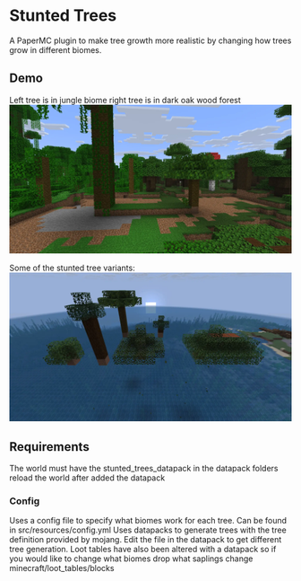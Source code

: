 # Stunted Trees

A PaperMC plugin to make tree growth more realistic by changing how trees grow in different biomes.

## Demo
Left tree is in jungle biome right tree is in dark oak wood forest
![demo-image.webp](demo-image.webp)

Some of the stunted tree variants:
![preview of the different stunted trees](preview.webp)

## Requirements
The world must have the stunted_trees_datapack in the datapack folders
reload the world after added the datapack

### Config
Uses a config file to specify what biomes work for each tree. Can be found in src/resources/config.yml
Uses datapacks to generate trees with the tree definition provided by mojang. Edit the file in the datapack to get different tree generation.
Loot tables have also been altered with a datapack so if you would like to change what biomes drop what saplings change minecraft/loot_tables/blocks

